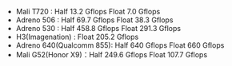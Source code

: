 * Mali T720 : Half 13.2 Gflops   Float 7.0 Gflops
* Adreno 506 : Half 69.7 Gflops  Float 38.3 Gflops
* Adreno 530 : Half 458.8 Gflops Float 291.3 Gflops
* H3(Imagenation) : Float 205.2 Gflops
* Adreno 640(Qualcomm 855): Half 640 Gflops  Float 660 Gflops
* Mali G52(Honor X9)：Half 249.6 Gflops  Float 107.7 Gflops
